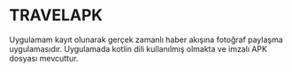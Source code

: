 # TRAVELAPK
Uygulamam kayıt olunarak gerçek zamanlı haber akışına fotoğraf paylaşma uygulamasıdır. Uygulamada kotlin dili kullanılmış olmakta ve imzalı APK dosyası mevcuttur.
